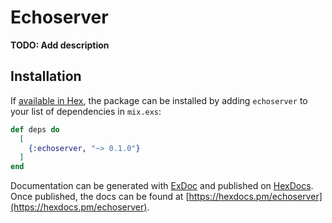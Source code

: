 # Echoserver

**TODO: Add description**

## Installation

If [available in Hex](https://hex.pm/docs/publish), the package can be installed
by adding `echoserver` to your list of dependencies in `mix.exs`:

```elixir
def deps do
  [
    {:echoserver, "~> 0.1.0"}
  ]
end
```

Documentation can be generated with [ExDoc](https://github.com/elixir-lang/ex_doc)
and published on [HexDocs](https://hexdocs.pm). Once published, the docs can
be found at [https://hexdocs.pm/echoserver](https://hexdocs.pm/echoserver).

